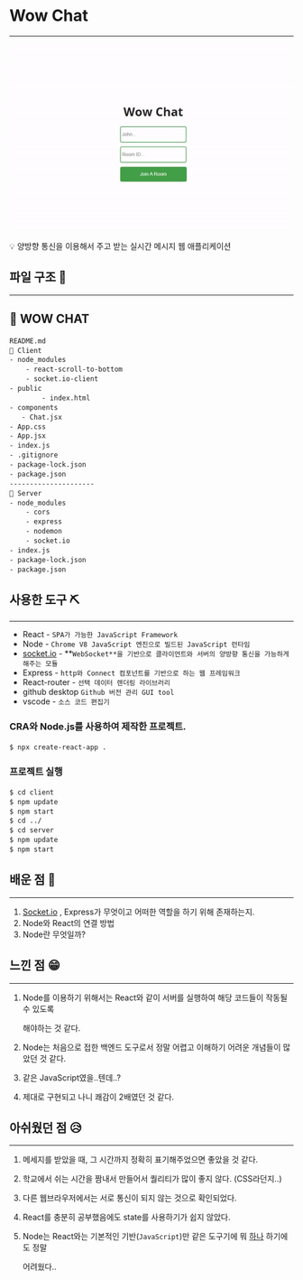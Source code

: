 # Wow Chat

---

![ezgif-1-62c209cb83.gif](Wow%20Chat%2078987c0f431b4fb4a100e1148f7dc125/ezgif-1-62c209cb83.gif)

<aside>
💡 양방향 통신을 이용해서 주고 받는 실시간 메시지 웹 애플리케이션

</aside>

## 파일 구조 📝

---

## 📂 WOW CHAT

```xml
README.md
📁 Client
- node_modules
    - react-scroll-to-bottom
    - socket.io-client
- public
		- index.html
- components
   - Chat.jsx
- App.css
- App.jsx
- index.js
- .gitignore
- package-lock.json
- package.json
---------------------
📁 Server
- node_modules
	- cors
	- express
	- nodemon
	- socket.io
- index.js
- package-lock.json
- package.json
```

## 사용한 도구 ⛏

---

- React - `SPA가 가능한 JavaScript Framework`
- Node - `Chrome V8 JavaScript 엔진으로 빌드된 JavaScript 런타임`
- [socket.io](http://socket.io) - **`WebSocket**을 기반으로 클라이언트와 서버의 양방향 통신을 가능하게 해주는 모듈`
- Express - `http와 Connect 컴포넌트를 기반으로 하는 웹 프레임워크`
- React-router - `선택 데이터 렌더링 라이브러리`
- github desktop `Github 버전 관리 GUI tool`
- vscode - `소스 코드 편집기`

### CRA와 Node.js를 사용하여 제작한 프로젝트.

```xml
$ npx create-react-app .
```

### 프로젝트 실행

```xml
$ cd client
$ npm update
$ npm start
$ cd ../
$ cd server
$ npm update
$ npm start
```

## 배운 점 🤠

---

1. [Socket.io](http://Socket.io) , Express가 무엇이고 어떠한 역할을 하기 위해 존재하는지.
2. Node와 React의 연결 방법
3. Node란 무엇일까?

## 느낀 점 😁

---

1. Node를 이용하기 위해서는 React와 같이 서버를 실행하여 해당 코드들이 작동될 수 있도록

   해야하는 것 같다.

2. Node는 처음으로 접한 백엔드 도구로서 정말 어렵고 이해하기 어려운 개념들이 많았던 것 같다.
3. 같은 JavaScript였을..텐데..?
4. 제대로 구현되고 나니 쾌감이 2배였던 것 같다.

## 아쉬웠던 점 😥

---

1. 메세지를 받았을 때, 그 시간까지 정확히 표기해주었으면 좋았을 것 같다.
2. 학교에서 쉬는 시간을 짬내서 만들어서 퀄리티가 많이 좋지 않다. (CSS라던지..)
3. 다른 웹브라우저에서는 서로 통신이 되지 않는 것으로 확인되었다.
4. React를 충분히 공부했음에도 state를 사용하기가 쉽지 않았다.
5. Node는 React와는 기본적인 기반(`JavaScript`)만 같은 도구기에 뭐 [하나](https://developer.mozilla.org/ko/docs/Learn/Server-side/Express_Nodejs/Introduction) 하기에도 정말

   어려웠다..
